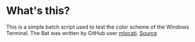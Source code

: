 # What's this?
This is a simple batch script used to test the color scheme of the Windows Terminal.
The Bat was written by GitHub user [mlocati](https://github.com/mlocati). [Source](https://gist.githubusercontent.com/mlocati/fdabcaeb8071d5c75a2d51712db24011/raw/b710612d6320df7e146508094e84b92b34c77d48/win10colors.cmd)

